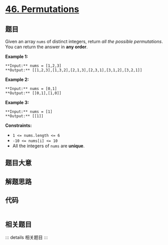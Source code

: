 # [46. Permutations](https://leetcode.com/problems/permutations)

## 题目

Given an array `nums` of distinct integers, return _all the possible
permutations_. You can return the answer in **any order**.



**Example 1:**

    
    
    **Input:** nums = [1,2,3]
    **Output:** [[1,2,3],[1,3,2],[2,1,3],[2,3,1],[3,1,2],[3,2,1]]
    

**Example 2:**

    
    
    **Input:** nums = [0,1]
    **Output:** [[0,1],[1,0]]
    

**Example 3:**

    
    
    **Input:** nums = [1]
    **Output:** [[1]]
    



**Constraints:**

  * `1 <= nums.length <= 6`
  * `-10 <= nums[i] <= 10`
  * All the integers of `nums` are **unique**.


## 题目大意

## 解题思路

## 代码

```javascript

```

## 相关题目

::: details 相关题目
:::
